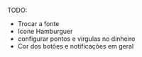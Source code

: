 TODO: 
- Trocar a fonte
- Icone Hamburguer
- configurar pontos e virgulas no dinheiro
- Cor dos botões e notificações em geral